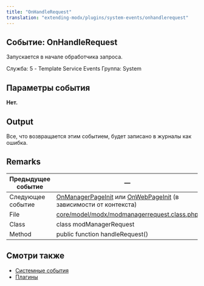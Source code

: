 ```yaml
---
title: "OnHandleRequest"
translation: "extending-modx/plugins/system-events/onhandlerequest"
---
```


## Событие: OnHandleRequest

Запускается в начале обработчика запроса.

Служба: 5 - Template Service Events
Группа: System

## Параметры события

**Нет.**

## Output

Все, что возвращается этим событием, будет записано в журналы как ошибка.

## Remarks

| Предыдущее событие | —                                                                                                                                                                                                    |
| ------------------ | ----------------------------------------------------------------------------------------------------------------------------------------------------------------------------------------------------- |
| Следующее событие  | [OnManagerPageInit](extending-modx/plugins/system-events/onmanagerpageinit "OnManagerPageInit") или [OnWebPageInit](/display/revolution20/OnWebPageInit "OnWebPageInit") (в зависимости от контекста) |
| File               | [core/model/modx/modmanagerrequest.class.php](https://github.com/modxcms/revolution/blob/master/core/model/modx/modmanagerrequest.class.php)                                                          |
| Class              | class modManagerRequest                                                                                                                                                                               |
| Method             | public function handleRequest()                                                                                                                                                                       |

## Смотри также

- [Системные события](extending-modx/plugins/system-events "Системные события")
- [Плагины](extending-modx/plugins "Плагины")
